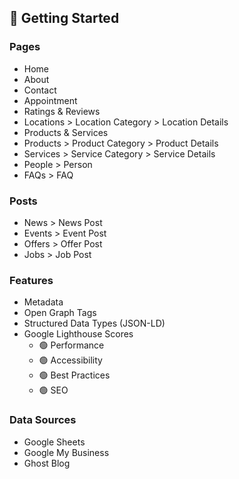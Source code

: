 ## 📍 Getting Started

### Pages

- Home
- About
- Contact
- Appointment
- Ratings & Reviews
- Locations > Location Category > Location Details
- Products & Services
- Products > Product Category > Product Details
- Services > Service Category > Service Details
- People > Person
- FAQs > FAQ

### Posts

- News > News Post
- Events > Event Post
- Offers > Offer Post
- Jobs > Job Post

### Features

- Metadata
- Open Graph Tags
- Structured Data Types (JSON-LD)
- Google Lighthouse Scores
    - 🟢 Performance
    - 🟢 Accessibility
    - 🟢 Best Practices
    - 🟢 SEO

### Data Sources

- Google Sheets
- Google My Business
- Ghost Blog

